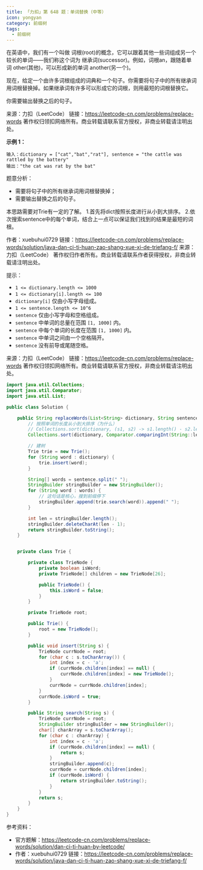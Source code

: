 ```yaml
---
title: 「力扣」第 648 题：单词替换（中等）
icon: yongyan
category: 前缀树
tags:
  - 前缀树
---
```







在英语中，我们有一个叫做 词根(root)的概念，它可以跟着其他一些词组成另一个较长的单词——我们称这个词为 继承词(successor)。例如，词根an，跟随着单词 other(其他)，可以形成新的单词 another(另一个)。

现在，给定一个由许多词根组成的词典和一个句子。你需要将句子中的所有继承词用词根替换掉。如果继承词有许多可以形成它的词根，则用最短的词根替换它。

你需要输出替换之后的句子。

来源：力扣（LeetCode）
链接：https://leetcode-cn.com/problems/replace-words
著作权归领扣网络所有。商业转载请联系官方授权，非商业转载请注明出处。

**示例 1：**

```
输入：dictionary = ["cat","bat","rat"], sentence = "the cattle was rattled by the battery"
输出："the cat was rat by the bat"
```



题意分析：

+ 需要将句子中的所有继承词用词根替换掉；
+ 需要输出替换之后的句子。



本思路需要对Trie有一定的了解。
1.首先将dict按照长度进行从小到大排序。
2.依次搜索sentence中的每个单词，结合上一点可以保证我们找到的结果是最短的词根。

作者：xuebuhui0729
链接：https://leetcode-cn.com/problems/replace-words/solution/java-dan-ci-ti-huan-zao-shang-xue-xi-de-triefang-f/
来源：力扣（LeetCode）
著作权归作者所有。商业转载请联系作者获得授权，非商业转载请注明出处。



提示：

+ `1 <= dictionary.length <= 1000`
+ `1 <= dictionary[i].length <= 100`
+ `dictionary[i]` 仅由小写字母组成。
+ `1 <= sentence.length <= 10^6`
+ `sentence` 仅由小写字母和空格组成。
+ `sentence` 中单词的总量在范围 `[1, 1000]` 内。
+ `sentence` 中每个单词的长度在范围 `[1, 1000]` 内。
+ `sentence` 中单词之间由一个空格隔开。
+ `sentence` 没有前导或尾随空格。

来源：力扣（LeetCode）
链接：https://leetcode-cn.com/problems/replace-words
著作权归领扣网络所有。商业转载请联系官方授权，非商业转载请注明出处。







```java
import java.util.Collections;
import java.util.Comparator;
import java.util.List;

public class Solution {

    public String replaceWords(List<String> dictionary, String sentence) {
        // 按照单词的长度从小到大排序（为什么）
        // Collections.sort(dictionary, (s1, s2) -> s1.length() - s2.length());
        Collections.sort(dictionary, Comparator.comparingInt(String::length));

        // 建树
        Trie trie = new Trie();
        for (String word : dictionary) {
            trie.insert(word);
        }

        String[] words = sentence.split(" ");
        StringBuilder stringBuilder = new StringBuilder();
        for (String word : words) {
            // 这句话是核心，搜到前缀停下
            stringBuilder.append(trie.search(word)).append(" ");
        }

        int len = stringBuilder.length();
        stringBuilder.deleteCharAt(len - 1);
        return stringBuilder.toString();
    }


    private class Trie {

        private class TrieNode {
            private boolean isWord;
            private TrieNode[] children = new TrieNode[26];

            public TrieNode() {
                this.isWord = false;
            }
        }

        private TrieNode root;

        public Trie() {
            root = new TrieNode();
        }

        public void insert(String s) {
            TrieNode currNode = root;
            for (char c : s.toCharArray()) {
                int index = c - 'a';
                if (currNode.children[index] == null) {
                    currNode.children[index] = new TrieNode();
                }
                currNode = currNode.children[index];
            }
            currNode.isWord = true;
        }

        public String search(String s) {
            TrieNode currNode = root;
            StringBuilder stringBuilder = new StringBuilder();
            char[] charArray = s.toCharArray();
            for (char c : charArray) {
                int index = c - 'a';
                if (currNode.children[index] == null) {
                    return s;
                }
                stringBuilder.append(c);
                currNode = currNode.children[index];
                if (currNode.isWord) {
                    return stringBuilder.toString();
                }
            }
            return s;
        }
    }
}
```



参考资料：

+ 官方题解：https://leetcode-cn.com/problems/replace-words/solution/dan-ci-ti-huan-by-leetcode/
+ 作者：xuebuhui0729
  链接：https://leetcode-cn.com/problems/replace-words/solution/java-dan-ci-ti-huan-zao-shang-xue-xi-de-triefang-f/